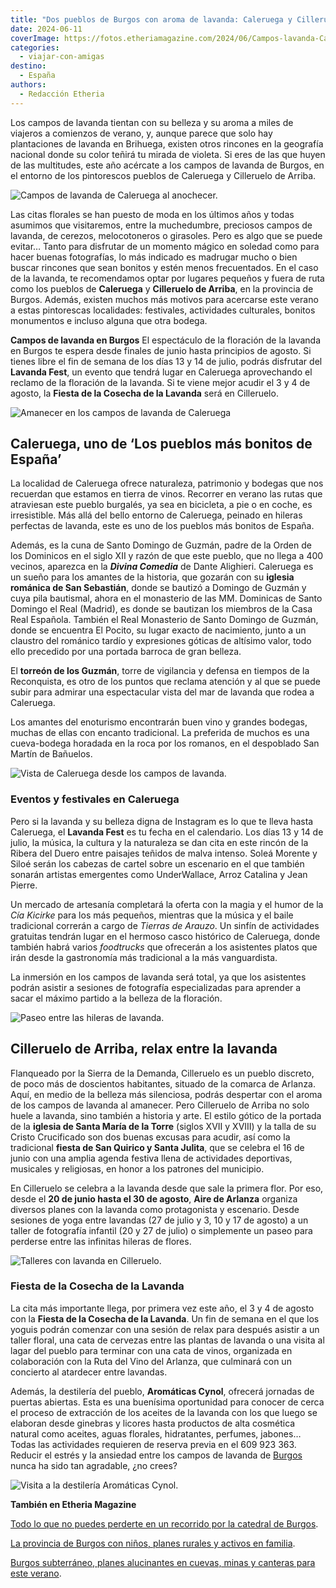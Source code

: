 ```yaml
---
title: "Dos pueblos de Burgos con aroma de lavanda: Caleruega y Cilleruelo de Arriba"
date: 2024-06-11
coverImage: https://fotos.etheriamagazine.com/2024/06/Campos-lavanda-Caleruega.jpg
categories: 
  - viajar-con-amigas
destino: 
  - España
authors: 
  - Redacción Etheria
---
```


Los campos de lavanda tientan con su belleza y su aroma a miles de viajeros a comienzos 
de verano, y, aunque parece que solo hay plantaciones de lavanda en Brihuega, existen 
otros rincones en la geografía nacional donde su color teñirá tu mirada de violeta. Si 
eres de las que huyen de las multitudes, este año acércate a los campos de lavanda de 
Burgos, en el entorno de los pintorescos pueblos de Caleruega y Cilleruelo de Arriba. 

![Campos de lavanda de Caleruega al anochecer.](https://fotos.etheriamagazine.com/2024/06/Caleruega-campos-lavanda.jpg "Campos de lavanda de Caleruega al anochecer.")

Las citas florales se han puesto de moda en los últimos años y todas asumimos que 
visitaremos, entre la muchedumbre, preciosos campos de lavanda, de cerezos, 
melocotoneros o girasoles. Pero es algo que se puede evitar… Tanto para disfrutar de un 
momento mágico en soledad como para hacer buenas fotografías, lo más indicado es 
madrugar mucho o bien buscar rincones que sean bonitos y estén menos frecuentados. En el 
caso de la lavanda, te recomendamos optar por lugares pequeños y fuera de ruta como los 
pueblos de **Caleruega** y **Cilleruelo de Arriba**, en la provincia de Burgos. Además, 
existen muchos más motivos para acercarse este verano a estas pintorescas localidades: 
festivales, actividades culturales, bonitos monumentos e incluso alguna que otra bodega. 

**Campos de lavanda en Burgos** El espectáculo de la floración de la lavanda en Burgos 
te espera desde finales de junio hasta principios de agosto. Si tienes libre el fin de 
semana de los días 13 y 14 de julio, podrás disfrutar del **Lavanda Fest**, un evento 
que tendrá lugar en Caleruega aprovechando el reclamo de la floración de la lavanda. Si 
te viene mejor acudir el 3 y 4 de agosto, la **Fiesta de la Cosecha de la Lavanda** será 
en Cilleruelo. 

![Amanecer en los campos de lavanda de Caleruega](https://fotos.etheriamagazine.com/2024/06/Campos-lavanda-Caleruega.jpg "El amanecer y el atardecer son los momentos más agradables para visitar los campos de lavanda de Caleruega.")

## Caleruega, uno de ‘Los pueblos más bonitos de España’

La localidad de Caleruega ofrece naturaleza, patrimonio y bodegas que nos recuerdan que 
estamos en tierra de vinos. Recorrer en verano las rutas que atraviesan este pueblo 
burgalés, ya sea en bicicleta, a pie o en coche, es irresistible. Más allá del bello 
entorno de Caleruega, peinado en hileras perfectas de lavanda, este es uno de los 
pueblos más bonitos de España. 

Además, es la cuna de Santo Domingo de Guzmán, padre de la Orden de los Dominicos en el 
siglo XII y razón de que este pueblo, que no llega a 400 vecinos, aparezca en la 
**_Divina Comedia_** de Dante Alighieri. Caleruega es un sueño para los amantes de la 
historia, que gozarán con su **iglesia románica de San Sebastián**, donde se bautizó a 
Domingo de Guzmán y cuya pila bautismal, ahora en el monasterio de las MM. Dominicas de 
Santo Domingo el Real (Madrid), es donde se bautizan los miembros de la Casa Real 
Española. También el Real Monasterio de Santo Domingo de Guzmán, donde se encuentra El 
Pocito, su lugar exacto de nacimiento, junto a un claustro del románico tardío y 
expresiones góticas de altísimo valor, todo ello precedido por una portada barroca de 
gran belleza. 

El **torreón de los Guzmán**, torre de vigilancia y defensa en tiempos de la 
Reconquista, es otro de los puntos que reclama atención y al que se puede subir para 
admirar una espectacular vista del mar de lavanda que rodea a Caleruega. 

Los amantes del enoturismo encontrarán buen vino y grandes bodegas, muchas de ellas con 
encanto tradicional. La preferida de muchos es una cueva-bodega horadada en la roca por 
los romanos, en el despoblado San Martín de Bañuelos. 

![Vista de Caleruega desde los campos de lavanda.](https://fotos.etheriamagazine.com/2024/06/Vistas-Caleruega-lavanda.jpg "Vista de Caleruega desde los campos de lavanda.")

### Eventos y festivales en Caleruega

Pero si la lavanda y su belleza digna de Instagram es lo que te lleva hasta Caleruega, 
el **Lavanda Fest** es tu fecha en el calendario. Los días 13 y 14 de julio, la música, 
la cultura y la naturaleza se dan cita en este rincón de la Ribera del Duero entre 
paisajes teñidos de malva intenso. Soleá Morente y Siloé serán los cabezas de cartel 
sobre un escenario en el que también sonarán artistas emergentes como UnderWallace, 
Arroz Catalina y Jean Pierre. 

Un mercado de artesanía completará la oferta con la magia y el humor de la _Cía Kicirke_ 
para los más pequeños, mientras que la música y el baile tradicional correrán a cargo de 
_Tierras de Arauzo_. Un sinfín de actividades gratuitas tendrán lugar en el hermoso 
casco histórico de Caleruega, donde también habrá varios _foodtrucks_ que ofrecerán a 
los asistentes platos que irán desde la gastronomía más tradicional a la más 
vanguardista. 

La inmersión en los campos de lavanda será total, ya que los asistentes podrán asistir a 
sesiones de fotografía especializadas para aprender a sacar el máximo partido a la 
belleza de la floración. 

![Paseo entre las hileras de lavanda.](https://fotos.etheriamagazine.com/2024/06/aire-arlanza-lavanda.jpg "Paseo entre las hileras de lavanda. © Aire de Arlanza")

## Cilleruelo de Arriba, relax entre la lavanda

Flanqueado por la Sierra de la Demanda, Cilleruelo es un pueblo discreto, de poco más de 
doscientos habitantes, situado de la comarca de Arlanza. Aquí, en medio de la belleza 
más silenciosa, podrás despertar con el aroma de los campos de lavanda al amanecer. Pero 
Cilleruelo de Arriba no solo huele a lavanda, sino también a historia y arte. El estilo 
gótico de la portada de la **iglesia de Santa María de la Torre** (siglos XVII y XVIII) 
y la talla de su Cristo Crucificado son dos buenas excusas para acudir, así como la 
tradicional **fiesta de San Quirico y Santa Julita**, que se celebra el 16 de junio con 
una amplia agenda festiva llena de actividades deportivas, musicales y religiosas, en 
honor a los patrones del municipio. 

En Cilleruelo se celebra a la lavanda desde que sale la primera flor. Por eso, desde el 
**20 de junio hasta el 30 de agosto**, **Aire de Arlanza** organiza diversos planes con 
la lavanda como protagonista y escenario. Desde sesiones de yoga entre lavandas (27 de 
julio y 3, 10 y 17 de agosto) a un taller de fotografía infantil (20 y 27 de julio) o 
simplemente un paseo para perderse entre las infinitas hileras de flores. 

![Talleres con lavanda en Cilleruelo.](https://fotos.etheriamagazine.com/2024/06/Talleres-lavanda-Aire-Arlanza.jpg "Talleres con lavanda en Cilleruelo. © Aire de Arlanza")

### Fiesta de la Cosecha de la Lavanda

La cita más importante llega, por primera vez este año, el 3 y 4 de agosto con la 
**Fiesta de la Cosecha de la Lavanda**. Un fin de semana en el que los yoguis podrán 
comenzar con una sesión de relax para después asistir a un taller floral, una cata de 
cervezas entre las plantas de lavanda o una visita al lagar del pueblo para terminar con 
una cata de vinos, organizada en colaboración con la Ruta del Vino del Arlanza, que 
culminará con un concierto al atardecer entre lavandas. 

Además, la destilería del pueblo, **Aromáticas Cynol**, ofrecerá jornadas de puertas 
abiertas. Esta es una buenísima oportunidad para conocer de cerca el proceso de 
extracción de los aceites de la lavanda con los que luego se elaboran desde ginebras y 
licores hasta productos de alta cosmética natural como aceites, aguas florales, 
hidratantes, perfumes, jabones… Todas las actividades requieren de reserva previa en el 
609 923 363. Reducir el estrés y la ansiedad entre los campos de lavanda de [Burgos](https://turismoburgos.org/) 
nunca ha sido tan agradable, ¿no crees? 

![Visita a la destilería Aromáticas Cynol.](https://fotos.etheriamagazine.com/2024/06/visita-aromaticas-cynol.jpg "Visita a la destilería Aromáticas Cynol.")

**También en Etheria Magazine** 

[Todo lo que no puedes perderte en un recorrido por la catedral de 
Burgos](https://etheriamagazine.com/2024/05/16/catedral-de-burgos-visita/). 

[La provincia de Burgos con niños, planes rurales y activos en 
familia](https://etheriamagazine.com/2022/10/05/provincia-burgos-con-ninos/). 

[Burgos subterráneo, planes alucinantes en cuevas, minas y canteras para este 
verano](https://etheriamagazine.com/2022/06/24/burgos-subterraneo/).
